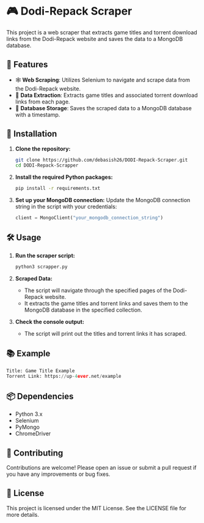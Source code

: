 
# 🎮 Dodi-Repack Scraper

This project is a web scraper that extracts game titles and torrent download links from the Dodi-Repack website and saves the data to a MongoDB database.

## 🌟 Features

- 🕸️ **Web Scraping**: Utilizes Selenium to navigate and scrape data from the Dodi-Repack website.
- 📝 **Data Extraction**: Extracts game titles and associated torrent download links from each page.
- 💾 **Database Storage**: Saves the scraped data to a MongoDB database with a timestamp.

## 🚀 Installation

1. **Clone the repository:**
    ```bash
    git clone https://github.com/debasish26/DODI-Repack-Scraper.git
    cd DODI-Repack-Scrapper
    ```

2. **Install the required Python packages:**
    ```bash
    pip install -r requirements.txt
    ```

3. **Set up your MongoDB connection:**
   Update the MongoDB connection string in the script with your credentials:
    ```python
    client = MongoClient("your_mongodb_connection_string")
    ```

## 🛠️ Usage

1. **Run the scraper script:**
    ```bash
    python3 scrapper.py
    ```

2. **Scraped Data:**
   - The script will navigate through the specified pages of the Dodi-Repack website.
   - It extracts the game titles and torrent links and saves them to the MongoDB database in the specified collection.

3. **Check the console output:**
   - The script will print out the titles and torrent links it has scraped.

## 📚 Example

```python
Title: Game Title Example
Torrent Link: https://up-4ever.net/example
```

## 📦 Dependencies

- Python 3.x
- Selenium
- PyMongo
- ChromeDriver

## 🤝 Contributing

Contributions are welcome! Please open an issue or submit a pull request if you have any improvements or bug fixes.

## 📜 License

This project is licensed under the MIT License. See the LICENSE file for more details.
